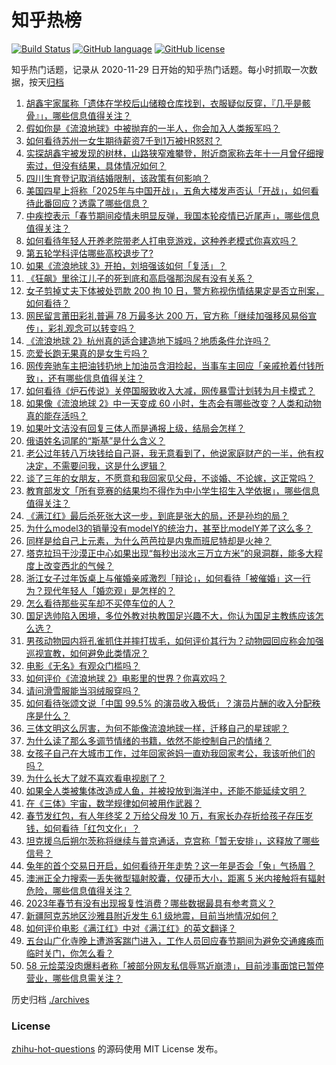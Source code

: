 # 知乎热榜
[![Build Status](https://github.com/ToWeLong/zhihu-hot-questions/workflows/CI/badge.svg)](https://github.com/ToWeLong/zhihu-hot-questions/actions)
[![GitHub language](https://img.shields.io/badge/language-golang-orange.svg)](https://golang.org/)
[![GitHub license](https://img.shields.io/github/license/ToWeLong/zhihu-hot-questions)](https://github.com/ToWeLong/zhihu-hot-questions/blob/main/LICENSE)

知乎热门话题，记录从 2020-11-29 日开始的知乎热门话题。每小时抓取一次数据，按天[归档](./archives)

<!-- BEGIN -->

1. [胡鑫宇家属称「遗体在学校后山储粮仓库找到，衣服疑似反穿，『几乎是骸骨』」，哪些信息值得关注？](https://www.zhihu.com/question/581270614)
1. [假如你是《流浪地球》中被抛弃的一半人，你会加入人类叛军吗？](https://www.zhihu.com/question/580341171)
1. [如何看待苏州一女生期待薪资7千到1万被HR怒怼？](https://www.zhihu.com/question/581168285)
1. [实探胡鑫宇被发现的树林，山路狭窄难攀登，附近商家称去年十一月曾仔细搜索过，但没有结果，具体情况如何？](https://www.zhihu.com/question/581255440)
1. [四川生育登记取消结婚限制，该政策有何影响？](https://www.zhihu.com/question/581252087)
1. [美国四星上将称「2025年与中国开战」，五角大楼发声否认「开战」，如何看待此番回应？透露了哪些信息？](https://www.zhihu.com/question/581215639)
1. [中疾控表示「春节期间疫情未明显反弹，我国本轮疫情已近尾声」，哪些信息值得关注？](https://www.zhihu.com/question/581230092)
1. [如何看待年轻人开养老院带老人打电竞游戏，这种养老模式你喜欢吗？](https://www.zhihu.com/question/581183691)
1. [第五轮学科评估哪些高校退步了?](https://www.zhihu.com/question/578073857)
1. [如果《流浪地球 3》开拍，刘培强该如何「复活」？](https://www.zhihu.com/question/580635864)
1. [《狂飙》里徐江儿子的死到底和高启强那泡尿有没有关系？](https://www.zhihu.com/question/579567418)
1. [女子剪掉丈夫下体被处罚款 200 拘 10 日，警方称视伤情结果定是否立刑案，如何看待？](https://www.zhihu.com/question/581219042)
1. [网民留言莆田彩礼普遍 78 万最多达 200 万，官方称「继续加强移风易俗宣传」，彩礼观念可以转变吗？](https://www.zhihu.com/question/580958999)
1. [《流浪地球 2》杭州真的适合建造地下城吗？地质条件允许吗？](https://www.zhihu.com/question/580324231)
1. [恋爱长跑无果真的是女生亏吗？](https://www.zhihu.com/question/581134104)
1. [网传奔驰车主把油钱扔地上加油员含泪捡起，当事车主回应「亲戚抢着付钱所致」，还有哪些信息值得关注？](https://www.zhihu.com/question/581140995)
1. [如何看待《炉石传说》关停国服致收入大减，网传暴雪计划转为月卡模式？](https://www.zhihu.com/question/580906533)
1. [如果像《流浪地球 2》中一天变成 60 小时，生态会有哪些改变？人类和动物真的能存活吗？](https://www.zhihu.com/question/580486426)
1. [如果叶文洁没有回复三体人而是通报上级，结局会怎样？](https://www.zhihu.com/question/574682027)
1. [俄语姓名词尾的“斯基”是什么含义？](https://www.zhihu.com/question/580848201)
1. [老公过年转八万块钱给自己哥，我无意看到了，他说家庭财产的一半，他有权决定，不需要问我，这是什么逻辑？](https://www.zhihu.com/question/580525455)
1. [谈了三年的女朋友，不愿意和我回家见父母，不谈婚、不论嫁，这正常吗？](https://www.zhihu.com/question/576853681)
1. [教育部发文「所有竞赛的结果均不得作为中小学生招生入学依据」，哪些信息值得关注？](https://www.zhihu.com/question/581211953)
1. [《满江红》最后杀死张大这一步，到底是张大的局，还是孙均的局？](https://www.zhihu.com/question/580798963)
1. [为什么model3的销量没有modelY的统治力，甚至比modelY差了这么多？](https://www.zhihu.com/question/580784889)
1. [同样是给自己上元素，为什么芭芭拉是内鬼而班尼特却是火神？](https://www.zhihu.com/question/530037422)
1. [塔克拉玛干沙漠正中心如果出现“每秒出淡水三万立方米”的泉洞群，能多大程度上改变西北的气候？](https://www.zhihu.com/question/580954684)
1. [浙江女子过年饭桌上与催婚亲戚激烈「辩论」，如何看待「被催婚」这一行为？现代年轻人「婚恋观」是怎样的？](https://www.zhihu.com/question/581153032)
1. [怎么看待那些买车却不买停车位的人？](https://www.zhihu.com/question/555902060)
1. [国足选帅陷入困境，多位外教对执教国足兴趣不大，你认为国足主教练应该怎么选？](https://www.zhihu.com/question/581276373)
1. [男孩动物园内将孔雀抓住并摔打拔毛，如何评价其行为？动物园回应称会加强巡视宣教，如何避免此类情况？](https://www.zhihu.com/question/580991728)
1. [电影《无名》有观众门槛吗？](https://www.zhihu.com/question/580135704)
1. [如何评价《流浪地球 2》电影里的世界？你喜欢吗？](https://www.zhihu.com/question/580790719)
1. [请问滑雪服能当羽绒服穿吗？](https://www.zhihu.com/question/351644405)
1. [如何看待张颂文说「中国 99.5% 的演员收入极低」？演员片酬的收入分配秩序是什么？](https://www.zhihu.com/question/581145213)
1. [三体文明这么厉害，为何不能像流浪地球一样，迁移自己的星球呢？](https://www.zhihu.com/question/579651877)
1. [为什么读了那么多调节情绪的书籍，依然不能控制自己的情绪？](https://www.zhihu.com/question/579799452)
1. [女孩子自己在大城市工作，过年回家爸妈一直劝我回家考公，我该听他们的吗？](https://www.zhihu.com/question/579004883)
1. [为什么长大了就不喜欢看电视剧了？](https://www.zhihu.com/question/579005870)
1. [如果全人类被集体改造成人鱼，并被投放到海洋中，还能不能延续文明？](https://www.zhihu.com/question/580447431)
1. [在《三体》宇宙，数学规律如何被用作武器？](https://www.zhihu.com/question/580581264)
1. [春节发红包，有人年终奖 2 万给父母发 10 万，有家长办存折给孩子存压岁钱，如何看待「红包文化」？](https://www.zhihu.com/question/581134029)
1. [坦克援乌后朔尔茨称将继续与普京通话，克宫称「暂无安排」，这释放了哪些信号？](https://www.zhihu.com/question/581202293)
1. [兔年的首个交易日开启，如何看待开年走势？这一年是否会「兔」气扬眉？](https://www.zhihu.com/question/580981621)
1. [澳洲正全力搜索一丢失微型辐射胶囊，仅硬币大小，距离 5 米内接触将有辐射危险，哪些信息值得关注？](https://www.zhihu.com/question/581315092)
1. [2023年春节有没有出现报复性消费？哪些数据最具有参考意义？](https://www.zhihu.com/question/581227260)
1. [新疆阿克苏地区沙雅县附近发生 6.1 级地震，目前当地情况如何？](https://www.zhihu.com/question/581203373)
1. [如何评价电影《满江红》中对《满江红》的英文翻译？](https://www.zhihu.com/question/581000175)
1. [五台山广化寺晚上遭游客踹门进入，工作人员回应春节期间为避免交通瘫痪而临时关门，你怎么看？](https://www.zhihu.com/question/580908957)
1. [58 元烩菜没肉爆料者称「被部分网友私信辱骂近崩溃」，目前涉事面馆已暂停营业，哪些信息需关注？](https://www.zhihu.com/question/580905646)

<!-- END -->

历史归档 [./archives](./archives)


### License
[zhihu-hot-questions](https://github.com/towelong/zhihu-hot-questions) 的源码使用 MIT License 发布。
